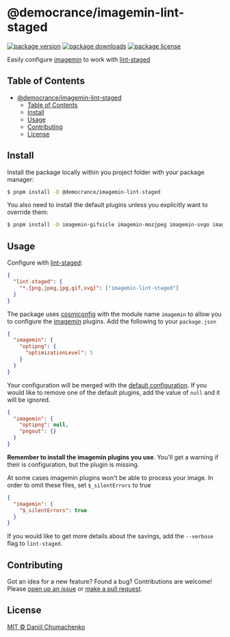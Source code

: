 
# @democrance/imagemin-lint-staged
[![package version](https://img.shields.io/npm/v/@democrance/imagemin-lint-staged.svg?style=flat-square)](https://npmjs.org/package/@democrance/imagemin-lint-staged)
[![package downloads](https://img.shields.io/npm/dm/@democrance/imagemin-lint-staged.svg?style=flat-square)](https://npmjs.org/package/@democrance/imagemin-lint-staged)
[![package license](https://img.shields.io/npm/l/@democrance/imagemin-lint-staged.svg?style=flat-square)](https://npmjs.org/package/@democrance/imagemin-lint-staged)

Easily configure [imagemin](https://github.com/imagemin) to work with [lint-staged](https://github.com/okonet/lint-staged)


## Table of Contents
- [@democrance/imagemin-lint-staged](#democranceimagemin-lint-staged)
  - [Table of Contents](#table-of-contents)
  - [Install](#install)
  - [Usage](#usage)
  - [Contributing](#contributing)
  - [License](#license)

## Install

Install the package locally within you project folder with your package manager:

```sh
$ pnpm install -D @democrance/imagemin-lint-staged
```

You also need to install the default plugins unless you explicitly want to override them:

```sh
$ pnpm install -D imagemin-gifsicle imagemin-mozjpeg imagemin-svgo imagemin-optipng
```

## Usage

Configure with [lint-staged](https://github.com/okonet/lint-staged):

```json
{
  "lint-staged": {
    "*.{png,jpeg,jpg,gif,svg}": ["imagemin-lint-staged"]
  }
}
```

The package uses [cosmiconfig](https://www.npmjs.com/package/cosmiconfig) with the module name `imagemin` to allow you to configure the [imagemin](https://github.com/imagemin) plugins. Add the following to your `package.json`

```json
{
  "imagemin": {
    "optipng": {
      "optimizationLevel": 5
    }
  }
}
```

Your configuration will be merged with the [default configuration](./default-conf.js). If you would like to remove one of the default plugins, add the value of `null` and it will be ignored.

```json
{
  "imagemin": {
    "optipng": null,
    "pngout": {}
  }
}
```

**Remember to install the imagemin plugins you use**. You'll get a warning if their is configuration, but the plugin is missing.

At some cases imagemin plugins won't be able to process your image. In order to omit these files, set `$_silentErrors` to true

```json
{
  "imagemin": {
    "$_silentErrors": true
  }
}
```

If you would like to get more details about the savings, add the `--verbose` flag to `lint-staged`.

## Contributing

Got an idea for a new feature? Found a bug? Contributions are welcome! Please [open up an issue](https://github.com/daniil4udo/imagemin-lint-staged) or [make a pull request](https://makeapullrequest.com/).

## License

[MIT © Daniil Chumachenko](./LICENSE)
    
